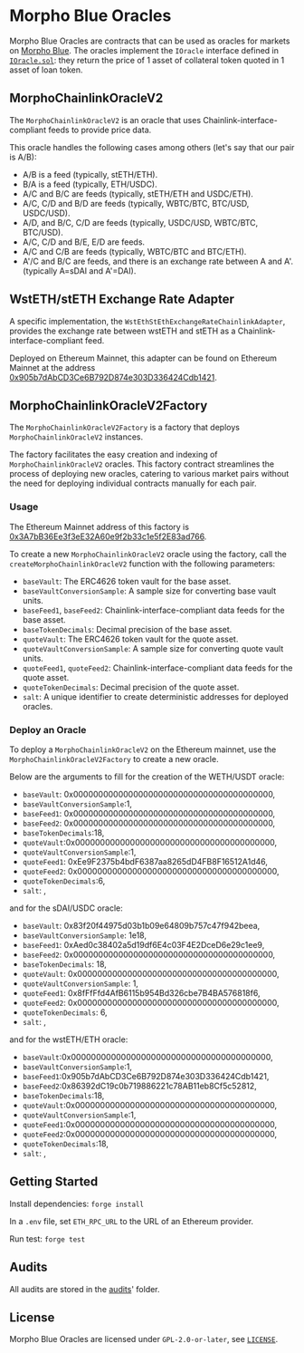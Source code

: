 # Morpho Blue Oracles

Morpho Blue Oracles are contracts that can be used as oracles for markets on [Morpho Blue](https://github.com/morpho-org/morpho-blue).
The oracles implement the `IOracle` interface defined in [`IOracle.sol`](https://github.com/morpho-org/morpho-blue/blob/main/src/interfaces/IOracle.sol#L9): they return the price of 1 asset of collateral token quoted in 1 asset of loan token.

## MorphoChainlinkOracleV2

The `MorphoChainlinkOracleV2` is an oracle that uses Chainlink-interface-compliant feeds to provide price data.

This oracle handles the following cases among others (let's say that our pair is A/B):

- A/B is a feed (typically, stETH/ETH).
- B/A is a feed (typically, ETH/USDC).
- A/C and B/C are feeds (typically, stETH/ETH and USDC/ETH).
- A/C, C/D and B/D are feeds (typically, WBTC/BTC, BTC/USD, USDC/USD).
- A/D, and B/C, C/D are feeds (typically, USDC/USD, WBTC/BTC, BTC/USD).
- A/C, C/D and B/E, E/D are feeds.
- A/C and C/B are feeds (typically, WBTC/BTC and BTC/ETH).
- A'/C and B/C are feeds, and there is an exchange rate between A and A'. (typically A=sDAI and A'=DAI).

## WstETH/stETH Exchange Rate Adapter

A specific implementation, the `WstEthStEthExchangeRateChainlinkAdapter`, provides the exchange rate between wstETH and stETH as a Chainlink-interface-compliant feed.

Deployed on Ethereum Mainnet, this adapter can be found on Ethereum Mainnet at the address [0x905b7dAbCD3Ce6B792D874e303D336424Cdb1421](https://etherscan.io/address/0x905b7dabcd3ce6b792d874e303d336424cdb1421#code).

## MorphoChainlinkOracleV2Factory

The `MorphoChainlinkOracleV2Factory` is a factory that deploys `MorphoChainlinkOracleV2` instances.

The factory facilitates the easy creation and indexing of `MorphoChainlinkOracleV2` oracles. This factory contract streamlines the process of deploying new oracles, catering to various market pairs without the need for deploying individual contracts manually for each pair.

### Usage

The Ethereum Mainnet address of this factory is [0x3A7bB36Ee3f3eE32A60e9f2b33c1e5f2E83ad766](https://etherscan.io/address/0x3a7bb36ee3f3ee32a60e9f2b33c1e5f2e83ad766#code).

To create a new `MorphoChainlinkOracleV2` oracle using the factory, call the `createMorphoChainlinkOracleV2` function with the following parameters:

- `baseVault`: The ERC4626 token vault for the base asset.
- `baseVaultConversionSample`: A sample size for converting base vault units.
- `baseFeed1`, `baseFeed2`: Chainlink-interface-compliant data feeds for the base asset.
- `baseTokenDecimals`: Decimal precision of the base asset.
- `quoteVault`: The ERC4626 token vault for the quote asset.
- `quoteVaultConversionSample`: A sample size for converting quote vault units.
- `quoteFeed1`, `quoteFeed2`: Chainlink-interface-compliant data feeds for the quote asset.
- `quoteTokenDecimals`: Decimal precision of the quote asset.
- `salt`: A unique identifier to create deterministic addresses for deployed oracles.

### Deploy an Oracle

To deploy a `MorphoChainlinkOracleV2` on the Ethereum mainnet, use the `MorphoChainlinkOracleV2Factory` to create a new oracle.

Below are the arguments to fill for the creation of the WETH/USDT oracle:

- `baseVault`: 0x0000000000000000000000000000000000000000,
- `baseVaultConversionSample`:1,
- `baseFeed1`: 0x0000000000000000000000000000000000000000,
- `baseFeed2`: 0x0000000000000000000000000000000000000000,
- `baseTokenDecimals`:18,
- `quoteVault`:0x0000000000000000000000000000000000000000,
- `quoteVaultConversionSample`:1,
- `quoteFeed1`: 0xEe9F2375b4bdF6387aa8265dD4FB8F16512A1d46,
- `quoteFeed2`: 0x0000000000000000000000000000000000000000,
- `quoteTokenDecimals`:6,
- `salt`: <user-defined value used to make the address unique>,

and for the sDAI/USDC oracle:

- `baseVault`: 0x83f20f44975d03b1b09e64809b757c47f942beea,
- `baseVaultConversionSample`: 1e18,
- `baseFeed1`: 0xAed0c38402a5d19df6E4c03F4E2DceD6e29c1ee9,
- `baseFeed2`: 0x0000000000000000000000000000000000000000,
- `baseTokenDecimals`: 18,
- `quoteVault`: 0x0000000000000000000000000000000000000000,
- `quoteVaultConversionSample`: 1,
- `quoteFeed1`: 0x8fFfFfd4AfB6115b954Bd326cbe7B4BA576818f6,
- `quoteFeed2`: 0x0000000000000000000000000000000000000000,
- `quoteTokenDecimals`: 6,
- `salt`: <user-defined value used to make the address unique>,

and for the wstETH/ETH oracle:

- `baseVault`:0x0000000000000000000000000000000000000000,
- `baseVaultConversionSample`:1,
- `baseFeed1`:0x905b7dAbCD3Ce6B792D874e303D336424Cdb1421,
- `baseFeed2`:0x86392dC19c0b719886221c78AB11eb8Cf5c52812,
- `baseTokenDecimals`:18,
- `quoteVault`:0x0000000000000000000000000000000000000000,
- `quoteVaultConversionSample`:1,
- `quoteFeed1`:0x0000000000000000000000000000000000000000,
- `quoteFeed2`:0x0000000000000000000000000000000000000000,
- `quoteTokenDecimals`:18,
- `salt`: <user-defined value used to make the address unique>,

## Getting Started

Install dependencies: `forge install`

In a `.env` file, set `ETH_RPC_URL` to the URL of an Ethereum provider.

Run test: `forge test`

## Audits

All audits are stored in the [audits](./audits/)' folder.

## License

Morpho Blue Oracles are licensed under `GPL-2.0-or-later`, see [`LICENSE`](./LICENSE).
